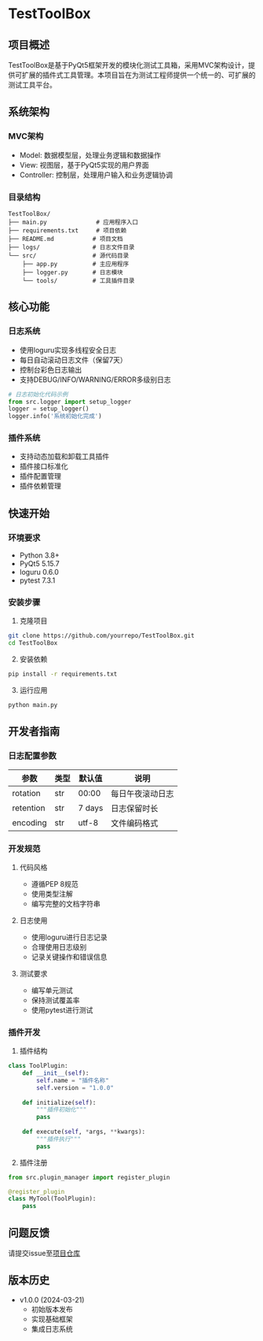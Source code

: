 # TestToolBox

## 项目概述
TestToolBox是基于PyQt5框架开发的模块化测试工具箱，采用MVC架构设计，提供可扩展的插件式工具管理。本项目旨在为测试工程师提供一个统一的、可扩展的测试工具平台。

## 系统架构
### MVC架构
- Model: 数据模型层，处理业务逻辑和数据操作
- View: 视图层，基于PyQt5实现的用户界面
- Controller: 控制层，处理用户输入和业务逻辑协调

### 目录结构
```
TestToolBox/
├── main.py              # 应用程序入口
├── requirements.txt     # 项目依赖
├── README.md           # 项目文档
├── logs/               # 日志文件目录
└── src/                # 源代码目录
    ├── app.py          # 主应用程序
    ├── logger.py       # 日志模块
    └── tools/          # 工具插件目录
```

## 核心功能
### 日志系统
- 使用loguru实现多线程安全日志
- 每日自动滚动日志文件（保留7天）
- 控制台彩色日志输出
- 支持DEBUG/INFO/WARNING/ERROR多级别日志

```python
# 日志初始化代码示例
from src.logger import setup_logger
logger = setup_logger()
logger.info('系统初始化完成')
```

### 插件系统
- 支持动态加载和卸载工具插件
- 插件接口标准化
- 插件配置管理
- 插件依赖管理

## 快速开始
### 环境要求
- Python 3.8+
- PyQt5 5.15.7
- loguru 0.6.0
- pytest 7.3.1

### 安装步骤
1. 克隆项目
```bash
git clone https://github.com/yourrepo/TestToolBox.git
cd TestToolBox
```

2. 安装依赖
```bash
pip install -r requirements.txt
```

3. 运行应用
```bash
python main.py
```

## 开发者指南
### 日志配置参数
| 参数 | 类型 | 默认值 | 说明 |
|------|------|-------|-----|
| rotation | str | 00:00 | 每日午夜滚动日志 |
| retention | str | 7 days | 日志保留时长 |
| encoding | str | utf-8 | 文件编码格式 |

### 开发规范
1. 代码风格
   - 遵循PEP 8规范
   - 使用类型注解
   - 编写完整的文档字符串

2. 日志使用
   - 使用loguru进行日志记录
   - 合理使用日志级别
   - 记录关键操作和错误信息

3. 测试要求
   - 编写单元测试
   - 保持测试覆盖率
   - 使用pytest进行测试

### 插件开发
1. 插件结构
```python
class ToolPlugin:
    def __init__(self):
        self.name = "插件名称"
        self.version = "1.0.0"
        
    def initialize(self):
        """插件初始化"""
        pass
        
    def execute(self, *args, **kwargs):
        """插件执行"""
        pass
```

2. 插件注册
```python
from src.plugin_manager import register_plugin

@register_plugin
class MyTool(ToolPlugin):
    pass
```

## 问题反馈
请提交issue至[项目仓库](https://github.com/yourrepo)

## 版本历史
- v1.0.0 (2024-03-21)
  - 初始版本发布
  - 实现基础框架
  - 集成日志系统
